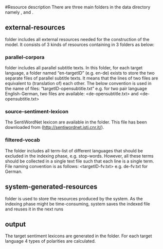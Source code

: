 #Resource description
There are three main folders in the data directory namely <external-resources>, <system-generated-resources> and <output>.

## external-resources
<external-resources> folder includes all external resources needed for the construction of the model. It consists of 3 kinds of resources containing in 3 folders as below:

### parallel-corpora 
<parallel-corpora> folder includes all parallel subtitle texts. In this folder, for each target language, a folder named “en-targetID” (e.g. en-de) exists to store the two separate files of parallel subtitle texts. It means that the lines of two files are equivalent to (translation of) each other. The below convention is used in the name of files:
 “targetID-opensubtitle.txt” e.g. for two pair language English-German, two files are available: <de-opensubtitle.txt> and <de-opensubtitle.txt>
 
### source-sentiment-lexicon

The SentiWordNet lexicon are available in the <source-sentiment-lexicon> folder. This file has been downloaded from (http://sentiwordnet.isti.cnr.it/).

### filtered-vocab
The folder <filtered-vocab> includes all term-list of different languages that should be excluded in the indexing phase, e.g. stop-words. However, all these terms should be collected in a single text file such that each line is a single term. File naming convention is as follows: <targetID-fv.txt> e.g. de-fv.txt for German.

## system-generated-resources
<system-generated-resources> folder is used to store the resources produced by the system. As the indexing phase might be time-consuming, system saves the indexed file and reuses it in the next runs 

## output
The target sentiment lexicons are generated in the <output> folder. For each target language 4 types of polarities are calculated.

